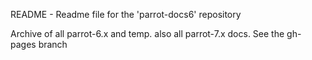 README - Readme file for the 'parrot-docs6' repository

Archive of all parrot-6.x and temp. also all parrot-7.x docs.
See the gh-pages branch

